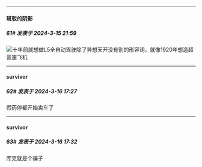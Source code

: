 ﻿
*****

####  斑驳的阴影  
##### 61#       发表于 2024-3-15 21:59

<img src="https://static.saraba1st.com/image/smiley/face2017/067.png" referrerpolicy="no-referrer">十年前就想做L5全自动驾驶除了异想天开没有别的形容词，就像1920年想造超音速飞机


*****

####  survivor  
##### 62#       发表于 2024-3-16 17:27

假药停都开始卖车了


*****

####  survivor  
##### 63#       发表于 2024-3-16 17:32

库克就是个骗子

